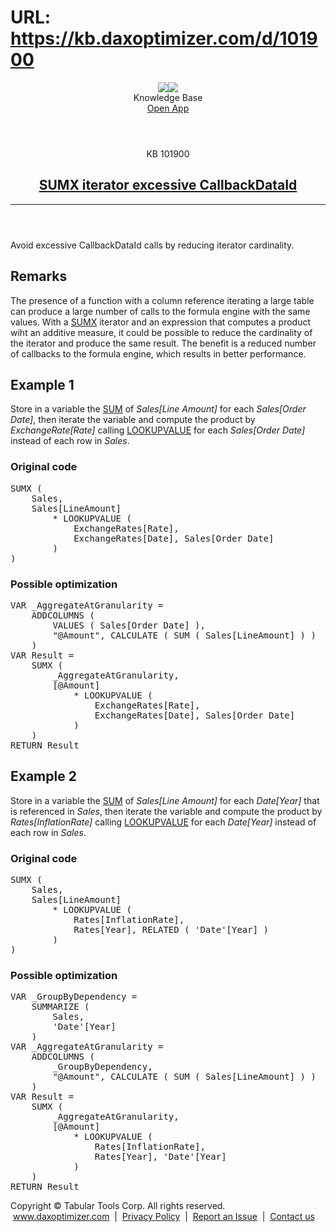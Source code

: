 # URL: https://kb.daxoptimizer.com/d/101900

<!DOCTYPE html>

<html lang="en">
<head>
<meta charset="utf-8"/>
<meta content="IE=edge" http-equiv="X-UA-Compatible"/>
<meta content="width=device-width, initial-scale=1.0" name="viewport"/>
<title>SUMX iterator excessive CallbackDataId - DAX Optimizer Knowledge Base</title>
<meta content="#12B465" name="theme-color"/>
<link href="/assets/images/icon-228.png" media="(prefers-color-scheme: light)" rel="shortcut icon" sizes="228x228"/>
<link href="/assets/images/icon-228-dark.png" media="(prefers-color-scheme: dark)" rel="shortcut icon" sizes="228x228"/>
<link href="/assets/images/icon-228.png" rel="apple-touch-icon"/>
<link href="/assets/style/main.min.css" rel="stylesheet"/>
</head>
<body class="page-sumx-iterator-excessive-callbackdataid">
<header class="main nosearch">
<div class="logo">
<img class="light" src="/assets/images/logo.svg"/><img class="dark" src="/assets/images/logo-dark.svg"/>
</div>
<div class="title">Knowledge Base</div>
<div class="controls">
<!--<a href="#" class="ctrl change-theme" title="Change Theme"><span class="ctrl icon-theme-auto"></span></a>-->
<a class="ctrl border solo" href="https://app.daxoptimizer.com/" target="_blank">Open App</a>
</div>
</header>
<div class="page">
<div class="content-no-nav">
<article class="markdown-body">
<header>
<div class="super-title">KB 101900</div>
<a href="/d/101900"><h1>SUMX iterator excessive CallbackDataId</h1></a>
<hr/>
</header>
<p>Avoid excessive CallbackDataId calls by reducing iterator cardinality.</p>
<h2 id="remarks">Remarks</h2>
<p>The presence of a function with a column reference iterating a large table can produce a large number of calls to the formula engine with the same values. With a <a href="https://dax.guide/sumx/">SUMX</a> iterator and an expression that computes a product wiht an additive measure, it could be possible to reduce the cardinality of the iterator and produce the same result. The benefit is a reduced number of callbacks to the formula engine, which results in better performance.</p>
<h2 id="example-1">Example 1</h2>
<p>Store in a variable the <a href="https://dax.guide/sum/">SUM</a> of <em>Sales[Line Amount]</em> for each <em>Sales[Order Date]</em>, then iterate the variable and compute the product by <em>ExchangeRate[Rate]</em> calling <a href="https://dax.guide/lookupvalue/">LOOKUPVALUE</a> for each <em>Sales[Order Date]</em> instead of each row in <em>Sales</em>.</p>
<h3 id="original-code">Original code</h3>
<pre><span class="issue">SUMX (
    <span class="toedit">Sales</span>,
    <span class="toedit">Sales[LineAmount]</span></span>
        * LOOKUPVALUE (
            ExchangeRates[Rate],
            ExchangeRates[Date], <span class="issue">Sales[Order Date]</span>
        )
<span class="issue">)</span></pre>
<h3 id="possible-optimization">Possible optimization</h3>
<pre><span class="added">VAR _AggregateAtGranularity = 
    ADDCOLUMNS ( 
        VALUES ( <span class="issue">Sales[Order Date]</span> ),    
        "@Amount", CALCULATE ( SUM ( <span class="issue">Sales[LineAmount]</span> ) ) 
    )
VAR Result =</span>
    <span class="issue">SUMX (
        <span class="edited">_AggregateAtGranularity</span>,
        <span class="edited">[@Amount]</span></span>
            * LOOKUPVALUE (
                ExchangeRates[Rate],
                ExchangeRates[Date], <span class="issue">Sales[Order Date]</span>
            )
    <span class="issue">)</span>
<span class="added">RETURN Result</span></pre>
<h2 id="example-2">Example 2</h2>
<p>Store in a variable the <a href="https://dax.guide/sum/">SUM</a> of <em>Sales[Line Amount]</em> for each <em>Date[Year]</em> that is referenced in <em>Sales</em>, then iterate the variable and compute the product by <em>Rates[InflationRate]</em> calling <a href="https://dax.guide/lookupvalue/">LOOKUPVALUE</a> for each <em>Date[Year]</em> instead of each row in <em>Sales</em>.</p>
<h3 id="original-code-1">Original code</h3>
<pre><span class="issue">SUMX (
    <span class="toedit">Sales</span>,
    <span class="toedit">Sales[LineAmount]</span></span>
        * LOOKUPVALUE (
            Rates[InflationRate],
            Rates[Year], <span class="issue"><span class="toremove">RELATED (</span> 'Date'[Year] <span class="toremove">)</span></span>
        )
<span class="issue">)</span></pre>
<h3 id="possible-optimization-1">Possible optimization</h3>
<pre><span class="added">VAR _GroupByDependency = 
    SUMMARIZE (
        Sales, 
        <span class="issue">'Date'[Year]</span>
    )
VAR _AggregateAtGranularity = 
    ADDCOLUMNS ( 
        _GroupByDependency,    
        "@Amount", CALCULATE ( SUM ( <span class="issue">Sales[LineAmount]</span> ) ) 
    )
VAR Result =</span>
    <span class="issue">SUMX (
        <span class="edited">_AggregateAtGranularity</span>,
        <span class="edited">[@Amount]</span></span>
            * LOOKUPVALUE (
                Rates[InflationRate],
                Rates[Year], <span class="issue">'Date'[Year]</span>
            )
    <span class="issue">)</span>
<span class="added">RETURN Result</span></pre>
<footer>
</footer>
</article>
</div>
</div>
<footer class="main">
<div class="wrapper">
<div class="copy">
            Copyright © Tabular Tools Corp. All rights reserved.  <a href="https://www.daxoptimizer.com">www.daxoptimizer.com</a>  |  <a href="https://www.daxoptimizer.com/legal/privacy/">Privacy Policy</a>  |  <a href="https://github.com/tabulartools/dax-optimizer/">Report an Issue</a>  |  <a href="mailto:daxoptimizer@tabulartools.com">Contact us</a>
</div>
</div>
</footer>
<script src="/assets/scripts/cookiehelper.min.js"></script>
<script src="/assets/scripts/main.min.js"></script>
</body>
</html>